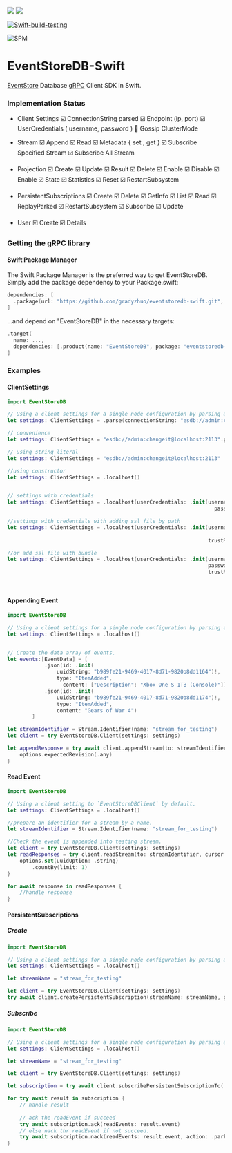[![](https://img.shields.io/endpoint?url=https%3A%2F%2Fswiftpackageindex.com%2Fapi%2Fpackages%2Fgradyzhuo%2FEventStoreDB-Swift%2Fbadge%3Ftype%3Dswift-versions)](https://swiftpackageindex.com/gradyzhuo/EventStoreDB-Swift)
[![](https://img.shields.io/endpoint?url=https%3A%2F%2Fswiftpackageindex.com%2Fapi%2Fpackages%2Fgradyzhuo%2FEventStoreDB-Swift%2Fbadge%3Ftype%3Dplatforms)](https://swiftpackageindex.com/gradyzhuo/EventStoreDB-Swift)

[![Swift-build-testing](https://github.com/gradyzhuo/EventStoreDB-Swift/actions/workflows/swift-build-testing.yml/badge.svg)](https://github.com/gradyzhuo/EventStoreDB-Swift/actions/workflows/swift-build-testing.yml)

![SPM](https://img.shields.io/badge/SPM-compatible-brightgreen.svg)



# EventStoreDB-Swift
[EventStore](https://www.eventstore.com) Database [gRPC](https://github.com/grpc/grpc-swift.git) Client SDK in Swift.

### Implementation Status
- Client Settings
    ☑️ ConnectionString parsed
    ☑️ Endpoint (ip, port)
    ☑️ UserCredentials ( username, password )
    🔲 Gossip ClusterMode 
    
- Stream
    ☑️ Append
    ☑️ Read
    ☑️ Metadata { set , get }
    ☑️ Subscribe Specified Stream
    ☑️ Subscribe All Stream

- Projection
    ☑️ Create
    ☑️ Update
    ☑️ Result 
    ☑️ Delete
    ☑️ Enable
    ☑️ Disable
    ☑️ Enable
    ☑️ State
    ☑️ Statistics
    ☑️ Reset
    ☑️ RestartSubsystem
    
- PersistentSubscriptions
    ☑️ Create
    ☑️ Delete
    ☑️ GetInfo
    ☑️ List
    ☑️ Read
    ☑️ ReplayParked
    ☑️ RestartSubsystem
    ☑️ Subscribe
    ☑️ Update

- User
    ☑️ Create
    ☑️ Details


### Getting the gRPC library

#### Swift Package Manager

The Swift Package Manager is the preferred way to get EventStoreDB. Simply add the package dependency to your Package.swift:

```swift
dependencies: [
  .package(url: "https://github.com/gradyzhuo/eventstoredb-swift.git", branch: "main")
]
```
...and depend on "EventStoreDB" in the necessary targets:

```swift
.target(
  name: ...,
  dependencies: [.product(name: "EventStoreDB", package: "eventstoredb-swift")]
]
```

### Examples

#### ClientSettings

```swift
import EventStoreDB

// Using a client settings for a single node configuration by parsing a connection string.
let settings: ClientSettings = .parse(connectionString: "esdb://admin:changeit@localhost:2113")

// convenience 
let settings: ClientSettings = "esdb://admin:changeit@localhost:2113".parse()

// using string literal 
let settings: ClientSettings = "esdb://admin:changeit@localhost:2113"

//using constructor
let settings: ClientSettings = .localhost()


// settings with credentials
let settings: ClientSettings = .localhost(userCredentials: .init(username: "admin", 
                                                                   password: "changeit")

//settings with credentials with adding ssl file by path
let settings: ClientSettings = .localhost(userCredentials: .init(username: "admin", 
                                                                            password: "changeit"), 
                                                                 trustRoots: .file("...filePath..."))

//or add ssl file with bundle
let settings: ClientSettings = .localhost(userCredentials: .init(username: "admin", 
                                                                 password: "changeit"), 
                                                                 trustRoots: .fileInBundle(forResource: "ca", 
                                                                                           withExtension: "crt", 
                                                                                           inBundle: .main))
```

#### Appending Event

```swift
import EventStoreDB

// Using a client settings for a single node configuration by parsing a connection string.
let settings: ClientSettings = .localhost()


// Create the data array of events.
let events:[EventData] = [
            .json(id: .init(
                uuidString: "b989fe21-9469-4017-8d71-9820b8dd1164")!,
                type: "ItemAdded",
                  content: ["Description": "Xbox One S 1TB (Console)"]),
            .json(id: .init(
                uuidString: "b989fe21-9469-4017-8d71-9820b8dd1174")!,
                type: "ItemAdded",
                content: "Gears of War 4")
        ]

let streamIdentifier = Stream.Identifier(name: "stream_for_testing")
let client = try EventStoreDB.Client(settings: settings)

let appendResponse = try await client.appendStream(to: streamIdentifier, events: events) { options in
    options.expectedRevision(.any)
}

```

#### Read Event

```swift
import EventStoreDB

// Using a client setting to `EventStoreDBClient` by default.
let settings: ClientSettings = .localhost()

//prepare an identifier for a stream by a name.
let streamIdentifier = Stream.Identifier(name: "stream_for_testing")

//Check the event is appended into testing stream.
let client = try EventStoreDB.Client(settings: settings)
let readResponses = try client.readStream(to: streamIdentifier, cursor: .end) { options in
    options.set(uuidOption: .string)
        .countBy(limit: 1)
}

for await response in readResponses {
    //handle response
}
```

#### PersistentSubscriptions
##### Create
```swift
import EventStoreDB

// Using a client settings for a single node configuration by parsing a connection string.
let settings: ClientSettings = .localhost()

let streamName = "stream_for_testing"

let client = try EventStoreDB.Client(settings: settings)
try await client.createPersistentSubscription(streamName: streamName, groupName: "mytest", options: .init())

```

##### Subscribe
```swift
import EventStoreDB

// Using a client settings for a single node configuration by parsing a connection string.
let settings: ClientSettings = .localhost()

let streamName = "stream_for_testing"

let client = try EventStoreDB.Client(settings: settings)

let subscription = try await client.subscribePersistentSubscriptionTo(.specified(streamName), groupName: "mytest")

for try await result in subscription {
    // handle result
    
    // ack the readEvent if succeed 
    try await subscription.ack(readEvents: result.event)
    // else nack thr readEvent if not succeed.
    try await subscription.nack(readEvents: result.event, action: .park, reason: "It's failed.")
}
```
